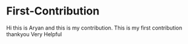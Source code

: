 # First-Contribution
Hi this is Aryan and this is my contribution.
This is my first contribution
thankyou Very Helpful
